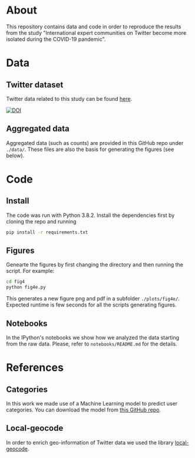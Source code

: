 # About
This repository contains data and code in order to reproduce the results from the study "International expert communities on Twitter become more isolated during the COVID-19 pandemic". 

# Data
## Twitter dataset
Twitter data related to this study can be found [here](https://zenodo.org/record/4267033#.X6sgdpNKi50).

[![DOI](https://zenodo.org/badge/DOI/10.5281/zenodo.4267033.svg)](https://doi.org/10.5281/zenodo.4267033)

## Aggregated data
Aggregated data (such as counts) are provided in this GitHub repo under `./data/`. These files are also the basis for generating the figures (see below).

# Code
## Install
The code was run with Python 3.8.2. Install the dependencies first by cloning the repo and running
```bash
pip install -r requirements.txt
```

## Figures
Genearte the figures by first changing the directory and then running the script. For example:
```bash
cd fig4
python fig4e.py
```
This generates a new figure png and pdf in a subfolder `./plots/fig4e/`.
Expected runtime is few seconds for all the scripts generating figures. 

## Notebooks
In the IPython's notebooks we show how we analyzed the data starting from the raw data. Please, refer to `notebooks/README.md` for the details.

# References
## Categories
In this work we made use of a Machine Learning model to predict user categories. You can download the model from [this GitHub repo](https://github.com/digitalepidemiologylab/experts-covid19-twitter).

## Local-geocode
In order to enrich geo-information of Twitter data we used the library [local-geocode](https://github.com/mar-muel/local-geocode).
